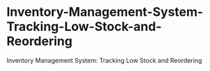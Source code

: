 # Inventory-Management-System-Tracking-Low-Stock-and-Reordering
Inventory Management System: Tracking Low Stock and Reordering
